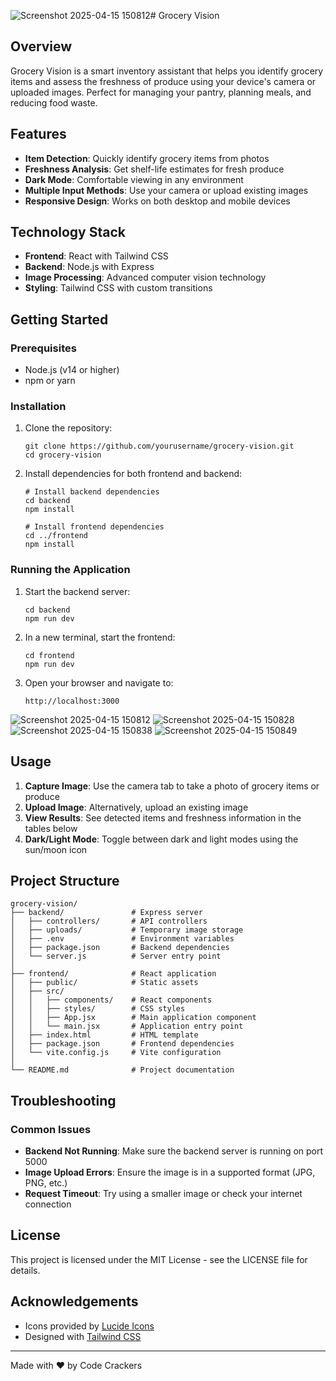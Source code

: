 ![Screenshot 2025-04-15 150812](https://github.com/user-attachments/assets/eff6e32a-eab3-4e64-9d60-b63833504e95)# Grocery Vision

## Overview

Grocery Vision is a smart inventory assistant that helps you identify grocery items and assess the freshness of produce using your device's camera or uploaded images. Perfect for managing your pantry, planning meals, and reducing food waste.

## Features

- **Item Detection**: Quickly identify grocery items from photos
- **Freshness Analysis**: Get shelf-life estimates for fresh produce
- **Dark Mode**: Comfortable viewing in any environment
- **Multiple Input Methods**: Use your camera or upload existing images
- **Responsive Design**: Works on both desktop and mobile devices

## Technology Stack

- **Frontend**: React with Tailwind CSS
- **Backend**: Node.js with Express
- **Image Processing**: Advanced computer vision technology
- **Styling**: Tailwind CSS with custom transitions

## Getting Started

### Prerequisites

- Node.js (v14 or higher)
- npm or yarn

### Installation

1. Clone the repository:

   ```
   git clone https://github.com/yourusername/grocery-vision.git
   cd grocery-vision
   ```

2. Install dependencies for both frontend and backend:

   ```
   # Install backend dependencies
   cd backend
   npm install

   # Install frontend dependencies
   cd ../frontend
   npm install
   ```


### Running the Application

1. Start the backend server:

   ```
   cd backend
   npm run dev
   ```

2. In a new terminal, start the frontend:

   ```
   cd frontend
   npm run dev
   ```

3. Open your browser and navigate to:
   ```
   http://localhost:3000
   ```
![Screenshot 2025-04-15 150812](https://github.com/user-attachments/assets/066850c2-48b0-4cd9-9395-39d768d0bd87)
![Screenshot 2025-04-15 150828](https://github.com/user-attachments/assets/b0282c8e-5824-48fb-819a-d80344dc87a6)
![Screenshot 2025-04-15 150838](https://github.com/user-attachments/assets/5ed99363-8e32-4509-ab54-029e498b8401)
![Screenshot 2025-04-15 150849](https://github.com/user-attachments/assets/2f9a49e4-da6e-4f0d-ad38-0133f4079eea)


## Usage

1. **Capture Image**: Use the camera tab to take a photo of grocery items or produce
2. **Upload Image**: Alternatively, upload an existing image
3. **View Results**: See detected items and freshness information in the tables below
4. **Dark/Light Mode**: Toggle between dark and light modes using the sun/moon icon

## Project Structure

```
grocery-vision/
├── backend/               # Express server
│   ├── controllers/       # API controllers
│   ├── uploads/           # Temporary image storage
│   ├── .env               # Environment variables
│   ├── package.json       # Backend dependencies
│   └── server.js          # Server entry point
│
├── frontend/              # React application
│   ├── public/            # Static assets
│   ├── src/
│   │   ├── components/    # React components
│   │   ├── styles/        # CSS styles
│   │   ├── App.jsx        # Main application component
│   │   └── main.jsx       # Application entry point
│   ├── index.html         # HTML template
│   ├── package.json       # Frontend dependencies
│   └── vite.config.js     # Vite configuration
│
└── README.md              # Project documentation
```

## Troubleshooting

### Common Issues

- **Backend Not Running**: Make sure the backend server is running on port 5000
- **Image Upload Errors**: Ensure the image is in a supported format (JPG, PNG, etc.)
- **Request Timeout**: Try using a smaller image or check your internet connection

## License

This project is licensed under the MIT License - see the LICENSE file for details.

## Acknowledgements

- Icons provided by [Lucide Icons](https://lucide.dev/)
- Designed with [Tailwind CSS](https://tailwindcss.com/)

---

Made with ❤️ by Code Crackers
